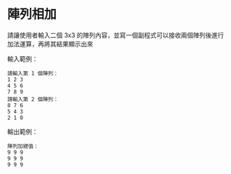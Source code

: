 # 陣列相加
請讓使用者輸入二個 3x3 的陣列內容，並寫一個副程式可以接收兩個陣列後進行 加法運算，再將其結果顯示出來

輸入範例： 
```
請輸入第 1 個陣列：
1 2 3
4 5 6
7 8 9
請輸入第 2 個陣列：
8 7 6
5 4 3
2 1 0
```

輸出範例：
```
陣列加總值： 
9 9 9
9 9 9
9 9 9
```
